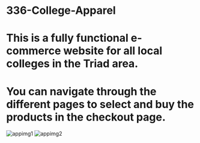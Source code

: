 # 336-College-Apparel
# This is a fully functional e-commerce website for all local colleges in the Triad area.
# You can navigate through the different pages to select and buy the products in the checkout page.

![appimg1](https://github.com/tyron40/336-College-Apparel/assets/107443273/dc3395b9-08bf-4eac-b479-72d360d33828)
![appimg2](https://github.com/tyron40/336-College-Apparel/assets/107443273/2aad34a3-ea43-49d9-a945-cc3093b29490)
